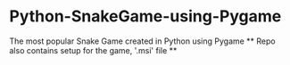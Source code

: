 # Python-SnakeGame-using-Pygame
The most popular Snake Game created in Python using Pygame
** Repo also contains setup for the game, '.msi' file **
